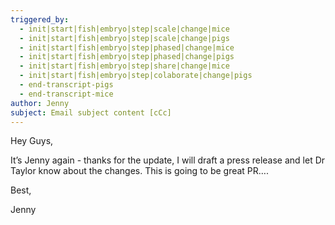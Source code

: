 ```yaml
---
triggered_by:
  - init|start|fish|embryo|step|scale|change|mice
  - init|start|fish|embryo|step|scale|change|pigs
  - init|start|fish|embryo|step|phased|change|mice
  - init|start|fish|embryo|step|phased|change|pigs
  - init|start|fish|embryo|step|share|change|mice
  - init|start|fish|embryo|step|colaborate|change|pigs
  - end-transcript-pigs
  - end-transcript-mice
author: Jenny
subject: Email subject content [cCc]
---
```

Hey Guys,

It’s Jenny again - thanks for the update, I will draft a press release and let Dr Taylor know about the changes. This is going to be great PR….

Best, 

Jenny
